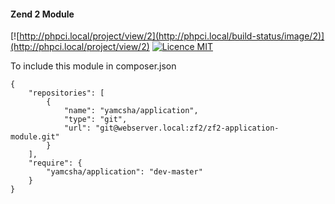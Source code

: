 #### Zend 2 Module

[![http://phpci.local/project/view/2](http://phpci.local/build-status/image/2)](http://phpci.local/project/view/2)
[![Licence MIT](http://s18.postimg.org/tmqrjj5jp/license_mit_428f7esvg.png)](http://choosealicense.com/licenses/mit/)

To include this module in composer.json

```
{
	"repositories": [
		{
			"name": "yamcsha/application",
			"type": "git",
			"url": "git@webserver.local:zf2/zf2-application-module.git"
		}
	],
	"require": {
		"yamcsha/application": "dev-master"
	}
}
```